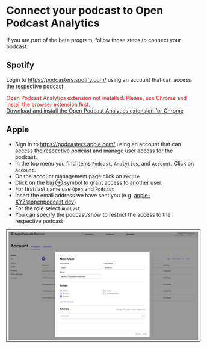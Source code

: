 # Connect your podcast to Open Podcast Analytics

If you are part of the beta program, follow those steps to connect your podcast:

## Spotify

Login to https://podcasters.spotify.com/ using an account that can access the respective podcast.

<div id="openpodcast-plugin" style="color: red;">
     Open Podcast Analytics extension not installed. Please, use Chrome and install the browser extension first.</br>
     <a href="https://chrome.google.com/webstore/detail/openpodcast-extension/kdgmkjmggjefccigfbeidmaamhbfnkhh">Download and install the Open Podcast Analytics extension for Chrome</a>
</div>


## Apple

- Sign in to https://podcasters.apple.com/ using an account that can access the respective podcast and manage user access for the podcast.
- In the top menu you find items `Podcast`, `Analytics`, and `Account`. Click on `Account`.
- On the account management page click on `People`
- Click on the big ⊕ symbol to grant access to another user.
- For first/last name use `Open` and `Podcast`
- Insert the email address we have sent you (e.g. apple-XYZ@openpodcast.dev)
- For the role select `Analyst`
- You can specify the podcast/show to restrict the access to the respective podcast

<img src="_media/apple1.png"
     alt="Apple form to grant access to user"
     style="padding: 5px; border: 1px solid;" />
